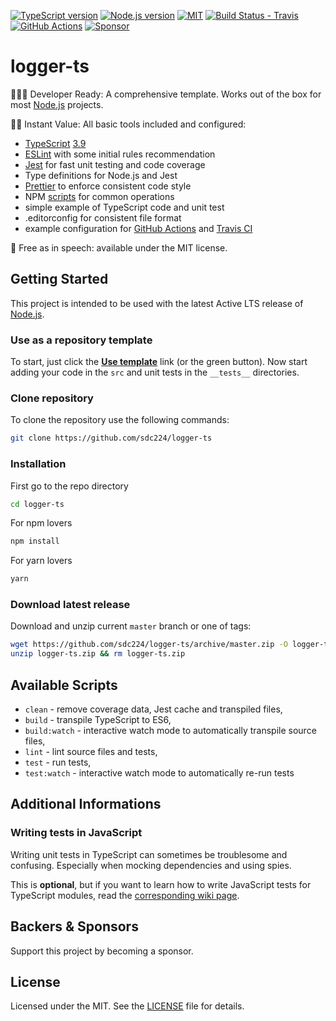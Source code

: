 [![TypeScript version][ts-badge]][typescript-39]
[![Node.js version][nodejs-badge]][nodejs]
[![MIT][license-badge]][license]
[![Build Status - Travis][travis-badge]][travis-ci]
[![GitHub Actions][gha-badge]][gha-ci]
[![Sponsor][sponsor-badge]][sponsor]

# logger-ts

👩🏻‍💻 Developer Ready: A comprehensive template. Works out of the box for most [Node.js][nodejs] projects.

🏃🏽 Instant Value: All basic tools included and configured:

- [TypeScript][typescript] [3.9][typescript-39]
- [ESLint][eslint] with some initial rules recommendation
- [Jest][jest] for fast unit testing and code coverage
- Type definitions for Node.js and Jest
- [Prettier][prettier] to enforce consistent code style
- NPM [scripts](#available-scripts) for common operations
- simple example of TypeScript code and unit test
- .editorconfig for consistent file format
- example configuration for [GitHub Actions][gh-actions] and [Travis CI][travis]

🤲 Free as in speech: available under the MIT license.

## Getting Started

This project is intended to be used with the latest Active LTS release of [Node.js][nodejs].

### Use as a repository template

To start, just click the **[Use template][repo-template-action]** link (or the green button). Now start adding your code in the `src` and unit tests in the `__tests__` directories.

### Clone repository

To clone the repository use the following commands:

```bash
git clone https://github.com/sdc224/logger-ts
```

### Installation

First go to the repo directory

```bash
cd logger-ts
```

For npm lovers

```bash
npm install
```

For yarn lovers

```bash
yarn
```

### Download latest release

Download and unzip current `master` branch or one of tags:

```sh
wget https://github.com/sdc224/logger-ts/archive/master.zip -O logger-ts.zip
unzip logger-ts.zip && rm logger-ts.zip
```

## Available Scripts

- `clean` - remove coverage data, Jest cache and transpiled files,
- `build` - transpile TypeScript to ES6,
- `build:watch` - interactive watch mode to automatically transpile source files,
- `lint` - lint source files and tests,
- `test` - run tests,
- `test:watch` - interactive watch mode to automatically re-run tests

## Additional Informations

### Writing tests in JavaScript

Writing unit tests in TypeScript can sometimes be troublesome and confusing. Especially when mocking dependencies and using spies.

This is **optional**, but if you want to learn how to write JavaScript tests for TypeScript modules, read the [corresponding wiki page][wiki-js-tests].

## Backers & Sponsors

Support this project by becoming a sponsor.

## License

Licensed under the MIT. See the [LICENSE](https://github.com/sdc224/logger-ts/blob/master/LICENSE) file for details.

[ts-badge]: https://img.shields.io/badge/TypeScript-3.9-blue.svg
[nodejs-badge]: https://img.shields.io/badge/Node.js->=%2012.13-blue.svg
[nodejs]: https://nodejs.org/dist/latest-v12.x/docs/api/
[travis-badge]: https://travis-ci.org/sdc224/logger-ts.svg?branch=master
[travis-ci]: https://travis-ci.org/sdc224/logger-ts
[gha-badge]: https://github.com/sdc224/logger-ts/workflows/GitHub%20Actions/badge.svg
[gha-ci]: https://github.com/sdc224/logger-ts/actions
[typescript]: https://www.typescriptlang.org/
[typescript-39]: https://www.typescriptlang.org/docs/handbook/release-notes/typescript-3-9.html
[license-badge]: https://img.shields.io/badge/license-MIT-blue.svg
[license]: https://github.com/sdc224/logger-ts/blob/master/LICENSE
[sponsor-badge]: https://img.shields.io/badge/♥-Sponsor-fc0fb5.svg
[sponsor]: https://github.com/sponsors/sdc224
[jest]: https://facebook.github.io/jest/
[eslint]: https://github.com/eslint/eslint
[wiki-js-tests]: https://github.com/sdc224/logger-ts/wiki/Unit-tests-in-plain-JavaScript
[prettier]: https://prettier.io
[gh-actions]: https://github.com/features/actions
[travis]: https://travis-ci.org
[repo-template-action]: https://github.com/sdc224/logger-ts/generate

